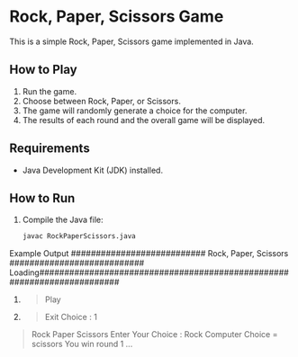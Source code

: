 # Rock, Paper, Scissors Game

This is a simple Rock, Paper, Scissors game implemented in Java.

## How to Play

1. Run the game.
2. Choose between Rock, Paper, or Scissors.
3. The game will randomly generate a choice for the computer.
4. The results of each round and the overall game will be displayed.

## Requirements

- Java Development Kit (JDK) installed.

## How to Run

1. Compile the Java file:
   ```sh
   javac RockPaperScissors.java

Example Output
########################### Rock, Paper, Scissors ###########################
Loading########################################################################

1. > Play
2. > Exit
Choice : 1
> Rock
> Paper
> Scissors
Enter Your Choice : Rock
Computer Choice = scissors
You win round 1
...
